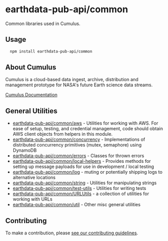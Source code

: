 # earthdata-pub-api/common

Common libraries used in Cumulus.

## Usage

```bash
  npm install earthdata-pub-api/common
```

## About Cumulus

Cumulus is a cloud-based data ingest, archive, distribution and management prototype for NASA's future Earth science data streams.

[Cumulus Documentation](https://nasa.github.io/cumulus)

## General Utilities

* [earthdata-pub-api/common/aws](./aws.js) - Utilities for working with AWS. For ease of
  setup, testing, and credential management, code should obtain AWS client
  objects from helpers in this module.
* [earthdata-pub-api/common/concurrency](./concurrency.js) - Implementations of
  distributed concurrency primitives (mutex, semaphore) using DynamoDB
* [earthdata-pub-api/common/errors](./errors.js) - Classes for thrown errors
* [earthdata-pub-api/common/local-helpers](./local-helpers.js) - Provides methods for
  setting up message payloads for use in development / local testing
* [earthdata-pub-api/common/log](./log.js) - muting or potentially shipping logs to
  alternative locations
* [earthdata-pub-api/common/string](./docs/API.md#module_string) - Utilities for
  manipulating strings
* [earthdata-pub-api/common/test-utils](./test-utils.js) - Utilities for writing tests
* [earthdata-pub-api/common/URLUtils](./docs/API.md#module_URLUtils) - a collection of
  utilities for working with URLs
* [earthdata-pub-api/common/util](./docs/API.md#module_util) - Other misc general
  utilities

## Contributing

To make a contribution, please [see our contributing guidelines](https://github.com/nasa/cumulus/blob/master/CONTRIBUTING.md).
